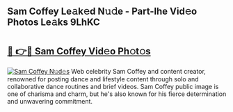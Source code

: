 ## Sam Coffey Le𝚊k𝚎d N𝚞𝚍e - Part-lhe Vid𝚎o Photos Le𝚊ks 9LhKC

# <h2><a href="http://fbdr3z7.evod.top/?m=Sam+Coffey">🔗 👉🔴 Sam Coffey Vid𝚎o Ph𝚘t𝚘s</a></h2>

[![Sam Coffey N𝚞d𝚎s](https://i.imgur.com/8V9OHl7.gif)](http://fbdr3z7.evod.top/?m=Sam+Coffey)
Web celebrity Sam Coffey and content creator, renowned for posting dance and lifestyle content through solo and collaborative dance routines and brief videos. Sam Coffey public image is one of charisma and charm, but he's also known for his fierce determination and unwavering commitment. 
